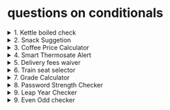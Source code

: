 # questions on conditionals

<details>
<summary>1. Kettle boiled check
</summary>Write a program that checks whether the kettle is boiled. If the kettle is boiled, print a message indicating it's time to make coffee. Otherwise, do nothing (or skip printing).
</details>

<details>
<summary>2. Snack Suggetion
</summary>
Prompt the user to enter their preferred snack.
Accept only 'cookies' or 'samosa' (case-insensitive). If the user chooses one of
these, print a confirmation message showing the chosen snack. Otherwise,
print a message that only cookies or samosa are served with tea.
</details>

<details>
<summary>3. Coffee Price Calculator
</summary>
Ask the user to choose a cup size: small, medium, or large (case-insensitive).
Print the corresponding price: small -> 10, medium -> 20, large -> 35.
If an unknown size is entered, print an appropriate error message.
</details>

<details>
<summary>4. Smart Thermosate Alert
</summary>
Simulate a simple thermostat/device monitor. The program has a device status
and a temperature reading. If the device is 'active' and the temperature is
above 35 degrees, print a high temperature alert. If the device is active and
temperature is normal (<= 35), print that temperature is normal. If the
device is not active, print that the device is offline.
</details>

<details>
<summary>5. Delivery fees waiver
</summary>
Prompt the user for an order amount (integer). If the order amount is greater
than 300, waive the delivery fees (set to 0). Otherwise, charge a delivery fee
of 30. Print the delivery fees amount.
</details>

<details>
<summary>6. Train seat selector
</summary>
Prompt the user to enter a seat type: sleeper, AC, general, or luxury (case-
insensitive). Use match/case (pattern matching) to print a short description
for each seat type. If the input doesn't match any known type, print an
"Invalid seat type" message.
</details>

<details>
<summary>7. Grade Calculator
</summary>
Assign a letter grade based on a student's score: A (90-100), B (80-89), C (70-79), D (60-69), F (below 60).
</details>

<details>
<summary>8. Password Strength Checker
</summary>
Check if a password is "Weak", "Medium", or "Strong". Criteria: < 6 chars (Weak), 6-10 chars (Medium), >10 chars (Strong).
</details>


<details>
<summary>9. Leap Year Checker
</summary>
Determine if a year is a leap year. (Leap years are divisible by 4, but not by 100 unless also divisible by 400).
</details>

<details>
<summary>9. Even Odd checker
</summary>
Determine if a number is even or odd. (if the number is divisble by 2 than it is even otherwise the given number is odd).
</details>


